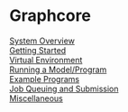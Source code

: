 # Graphcore
[System Overview](./system-overview.md)<br>
[Getting Started](./getting-started.md)<br>
[Virtual Environment](./virtual-environments.md)<br>
[Running a Model/Program](./running-a-model-or-program.md)<br>
[Example Programs](./example-programs.md)<br>
[Job Queuing and Submission](./job-queuing-and-submission.md)<br>
[Miscellaneous](./miscellaneous.md)<br>
